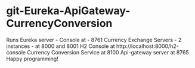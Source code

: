 # git-Eureka-ApiGateway-CurrencyConversion
Runs Eureka server - Console at - 8761
Currency Exchange Servers - 2 instances - at 8000 and 8001
H2 Console at http://localhost:8000/h2-console
Currency Conversion Service at 8100
Api-gateway server at 8765
Happy programming!

